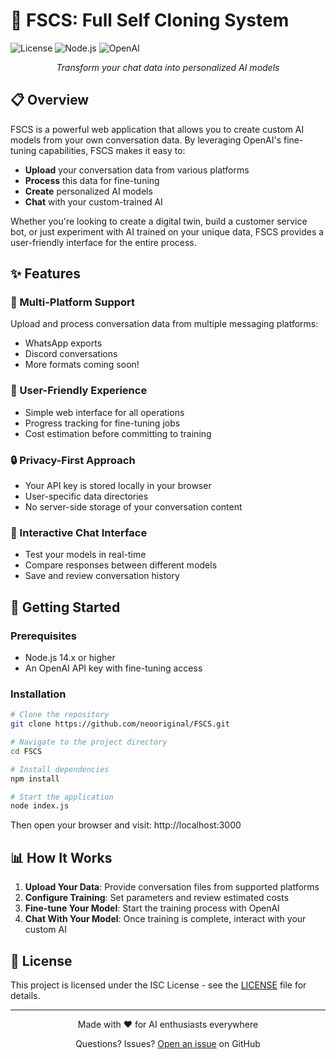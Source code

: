 # 🤖 FSCS: Full Self Cloning System

![License](https://img.shields.io/badge/license-ISC-blue.svg)
![Node.js](https://img.shields.io/badge/Node.js-14.x+-green.svg)
![OpenAI](https://img.shields.io/badge/OpenAI-API-orange.svg)

<div align="center">
  <p><em>Transform your chat data into personalized AI models</em></p>
</div>

## 📋 Overview

FSCS is a powerful web application that allows you to create custom AI models from your own conversation data. By leveraging OpenAI's fine-tuning capabilities, FSCS makes it easy to:

- **Upload** your conversation data from various platforms
- **Process** this data for fine-tuning
- **Create** personalized AI models
- **Chat** with your custom-trained AI

Whether you're looking to create a digital twin, build a customer service bot, or just experiment with AI trained on your unique data, FSCS provides a user-friendly interface for the entire process.

## ✨ Features

### 🔄 Multi-Platform Support
Upload and process conversation data from multiple messaging platforms:
- WhatsApp exports
- Discord conversations
- More formats coming soon!

### 👤 User-Friendly Experience
- Simple web interface for all operations
- Progress tracking for fine-tuning jobs
- Cost estimation before committing to training

### 🔒 Privacy-First Approach
- Your API key is stored locally in your browser
- User-specific data directories
- No server-side storage of your conversation content

### 💬 Interactive Chat Interface
- Test your models in real-time
- Compare responses between different models
- Save and review conversation history

## 🚀 Getting Started

### Prerequisites
- Node.js 14.x or higher
- An OpenAI API key with fine-tuning access

### Installation

```bash
# Clone the repository
git clone https://github.com/neooriginal/FSCS.git

# Navigate to the project directory
cd FSCS

# Install dependencies
npm install

# Start the application
node index.js
```

Then open your browser and visit: http://localhost:3000

## 📊 How It Works

1. **Upload Your Data**: Provide conversation files from supported platforms
2. **Configure Training**: Set parameters and review estimated costs
3. **Fine-tune Your Model**: Start the training process with OpenAI
4. **Chat With Your Model**: Once training is complete, interact with your custom AI

## 📄 License

This project is licensed under the ISC License - see the [LICENSE](LICENSE) file for details.


---

<div align="center">
  <p>Made with ❤️ for AI enthusiasts everywhere</p>
  <p>Questions? Issues? <a href="https://github.com/Neotastisch/FSCS/issues">Open an issue</a> on GitHub</p>
</div>
